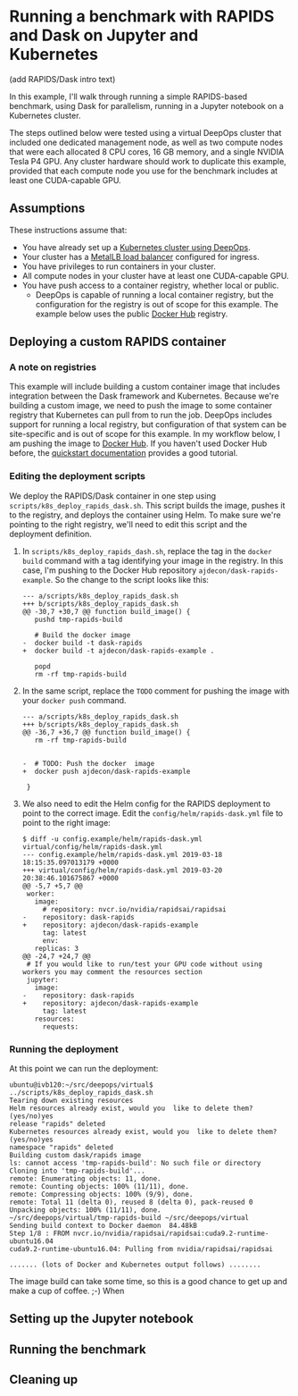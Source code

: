 Running a benchmark with RAPIDS and Dask on Jupyter and Kubernetes
==================================================================

(add RAPIDS/Dask intro text)

In this example, I'll walk through running a simple RAPIDS-based benchmark, using Dask for parallelism, running in a Jupyter notebook on a Kubernetes cluster.

The steps outlined below were tested using a virtual DeepOps cluster that included one dedicated management node, as well as two compute nodes that were each allocated 8 CPU cores, 16 GB memory, and a single NVIDIA Tesla P4 GPU.
Any cluster hardware should work to duplicate this example, provided that each compute node you use for the benchmark includes at least one CUDA-capable GPU.

## Assumptions

These instructions assume that:

* You have already set up a [Kubernetes cluster using DeepOps](/docs/kubernetes-cluster.md).
* Your cluster has a [MetalLB load balancer](/docs/ingress.md) configured for ingress.
* You have privileges to run containers in your cluster.
* All compute nodes in your cluster have at least one CUDA-capable GPU.
* You have push access to a container registry, whether local or public.
    * DeepOps is capable of running a local container registry, but the configuration for the registry  is out of scope for this example. The example below uses the public [Docker Hub](https://hub.docker.com) registry.

## Deploying a custom RAPIDS container

### A note on registries

This example will include building a custom container image that includes integration between the Dask framework and Kubernetes.
Because we're building a custom image, we need to push the image to some container registry that Kubernetes can pull from to run the job.
DeepOps includes support for running a local registry, but configuration of that system can be site-specific and is out of scope for this example.
In my workflow below, I am pushing the image to [Docker Hub](https://hub.docker.com).
If you haven't used Docker Hub before, the [quickstart documentation](https://docs.docker.com/docker-hub/) provides a good tutorial.

### Editing the deployment scripts

We deploy the RAPIDS/Dask container in one step using `scripts/k8s_deploy_rapids_dask.sh`.
This script builds the image, pushes it to the registry, and deploys the container using Helm.
To make sure we're pointing to the right registry, we'll need to edit this script and the deployment definition.

1. In `scripts/k8s_deploy_rapids_dash.sh`, replace the tag in the `docker build` command with a tag identifying your image in the registry.
    In this case, I'm pushing to the Docker Hub repository `ajdecon/dask-rapids-example`.
    So the change to the script looks like this:
    ```
    --- a/scripts/k8s_deploy_rapids_dask.sh
    +++ b/scripts/k8s_deploy_rapids_dask.sh
    @@ -30,7 +30,7 @@ function build_image() {
       pushd tmp-rapids-build
    
       # Build the docker image
    -  docker build -t dask-rapids
    +  docker build -t ajdecon/dask-rapids-example .
    
       popd
       rm -rf tmp-rapids-build
    ```
1. In the same script, replace the `TODO` comment for pushing the image with your `docker push` command.
    ```
    --- a/scripts/k8s_deploy_rapids_dask.sh
    +++ b/scripts/k8s_deploy_rapids_dask.sh
    @@ -36,7 +36,7 @@ function build_image() {
       rm -rf tmp-rapids-build
    
    
    -  # TODO: Push the docker  image
    +  docker push ajdecon/dask-rapids-example
    
     }
    ```
1. We also need to edit the Helm config for the RAPIDS deployment to point to the correct image.
    Edit the `config/helm/rapids-dask.yml` file to point to the right image:
    ```
    $ diff -u config.example/helm/rapids-dask.yml virtual/config/helm/rapids-dask.yml
    --- config.example/helm/rapids-dask.yml 2019-03-18 18:15:35.097013179 +0000
    +++ virtual/config/helm/rapids-dask.yml 2019-03-20 20:38:46.101675867 +0000
    @@ -5,7 +5,7 @@
     worker:
       image:
         # repository: nvcr.io/nvidia/rapidsai/rapidsai
    -    repository: dask-rapids
    +    repository: ajdecon/dask-rapids-example
         tag: latest
         env:
       replicas: 3
    @@ -24,7 +24,7 @@
     # If you would like to run/test your GPU code without using workers you may comment the resources section
     jupyter:
       image:
    -    repository: dask-rapids
    +    repository: ajdecon/dask-rapids-example
         tag: latest
       resources:
         requests:
    ```

### Running the deployment

At this point we can run the deployment:

```
ubuntu@ivb120:~/src/deepops/virtual$ ../scripts/k8s_deploy_rapids_dask.sh
Tearing down existing resources
Helm resources already exist, would you  like to delete them? (yes/no)yes
release "rapids" deleted
Kubernetes resources already exist, would you  like to delete them? (yes/no)yes
namespace "rapids" deleted
Building custom dask/rapids image
ls: cannot access 'tmp-rapids-build': No such file or directory
Cloning into 'tmp-rapids-build'...
remote: Enumerating objects: 11, done.
remote: Counting objects: 100% (11/11), done.
remote: Compressing objects: 100% (9/9), done.
remote: Total 11 (delta 0), reused 8 (delta 0), pack-reused 0
Unpacking objects: 100% (11/11), done.
~/src/deepops/virtual/tmp-rapids-build ~/src/deepops/virtual
Sending build context to Docker daemon  84.48kB
Step 1/8 : FROM nvcr.io/nvidia/rapidsai/rapidsai:cuda9.2-runtime-ubuntu16.04
cuda9.2-runtime-ubuntu16.04: Pulling from nvidia/rapidsai/rapidsai

....... (lots of Docker and Kubernetes output follows) ........
```

The image build can take some time, so this is a good chance to get up and make a cup of coffee. ;-)
When 

## Setting up the Jupyter notebook

## Running the benchmark

## Cleaning up
